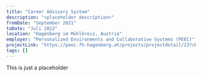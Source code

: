 ```yaml
---
title: "Career Advisory System"
description: "<placeholder description>"
fromDate: "September 2021"
toDate: "Juli 2022"
location: "Hagenberg im Mühlkreis, Austria"
employer: "Personalized Environments and Collaborative Systems (PEEC)"
projectLink: "https://peec.fh-hagenberg.at/projects/projectdetail/23?cHash=640fb64dd04f9dc45ccb6f493be5d014"
tags: []
---
```


This is just a placeholder
